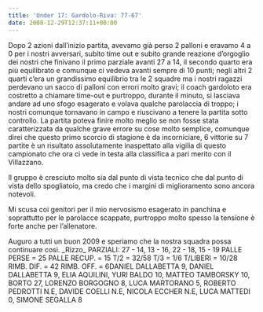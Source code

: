 ```yaml
---
title: 'Under 17: Gardolo-Riva: 77-67'
date: 2008-12-29T12:37:11+00:00
---
```

Dopo 2 azioni dall’inizio partita, avevamo già perso 2 palloni e eravamo 4 a 0 per i nostri avversari, subito time out e subito grande reazione d’orgoglio dei nostri che finivano il primo parziale avanti 27 a 14, il secondo quarto era più equilibrato e comunque ci vedeva avanti sempre di 10 punti; negli altri 2 quarti c’era un grandissimo equilibrio tra le 2 squadre ma i nostri ragazzi perdevano un sacco di palloni con errori molto gravi; il coach gardoloto era costretto a chiamare time-out e purtroppo, durante il minuto, si lasciava andare ad uno sfogo esagerato e volava qualche parolaccia di troppo; i nostri comunque tornavano in campo e riuscivano a tenere la partita sotto controllo. La partita poteva finire molto meglio se non fosse stata caratterizzata da qualche grave errore su cose molto semplice, comunque direi che questo primo scorcio di stagione è da incorniciare, 6 vittorie su 7 partite è un risultato assolutamente inaspettato alla vigilia di questo campionato che ora ci vede in testa alla classifica a pari merito con il Villazzano.

Il gruppo è cresciuto molto sia dal punto di vista tecnico che dal punto di vista dello spogliatoio, ma credo che i margini di miglioramento sono ancora notevoli.

Mi scusa coi genitori per il mio nervosismo esagerato in panchina e soprattutto per le parolacce scappate, purtroppo molto spesso la tensione è forte anche per l’allenatore.

Auguro a tutti un buon 2009 e speriamo che la nostra squadra possa continuare così. \_Rizzo\_ PARZIALI: 27 - 14, 13 - 16, 22 - 18, 15 - 19 PALLE PERSE = 25 PALLE RECUP. = 15 T/2 = 32/58 T/3 = 1/6 T/LIBERI = 10/28 RIMB. DIF. = 42 RIMB. OFF. = 6DANIEL DALLABETTA 9,    DANIEL DALLABETTA 9, ELIA AQUILINI, YURI BALDO 10, MATTEO TAMBORSKY 10, BORTO 27, LORENZO BORGOGNO 8, LUCA MARTORANO 5, ROBERTO PEDROTTI N.E, DAVIDE COELLI N.E, NICOLA ECCHER N.E, LUCA MATTEDI 0, SIMONE SEGALLA 8
